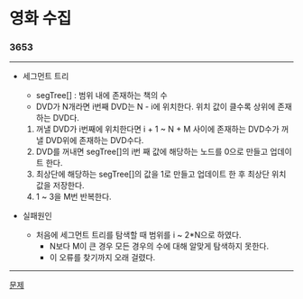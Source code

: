 # 영화 수집
### 3653
***
- 세그먼트 트리
	+ segTree[] : 범위 내에 존재하는 책의 수
	+ DVD가 N개라면 i번째 DVD는 N - i에 위치한다. 위치 값이 클수록 상위에 존재하는 DVD다.
	1. 꺼낼 DVD가 i번째에 위치한다면 i + 1 ~ N + M 사이에 존재하는 DVD수가 꺼낼 DVD위에 존재하는 DVD수다.
	2. DVD를 꺼내면 segTree[]의 i번 째 값에 해당하는 노드를 0으로 만들고 업데이트 한다.
	3. 최상단에 해당하는 segTree[]의 값을 1로 만들고 업데이트 한 후 최상단 위치 값을 저장한다.
	4. 1 ~ 3을 M번 반복한다.
	
- 실패원인
	+ 처음에 세그먼트 트리를 탐색할 때 범위를 i ~ 2*N으로 하였다.
		- N보다 M이 큰 경우 모든 경우의 수에 대해 알맞게 탐색하지 못한다.
		- 이 오류를 찾기까지 오래 걸렸다.

***
[문제](https://www.acmicpc.net/problem/3653)
			 
